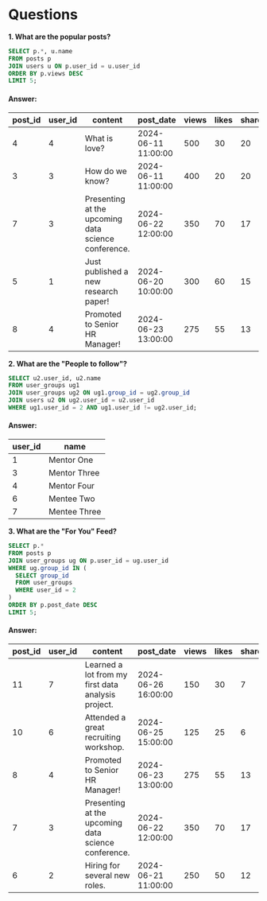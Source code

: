 # Questions 
**1. What are the popular posts?**

````sql
SELECT p.*, u.name
FROM posts p
JOIN users u ON p.user_id = u.user_id
ORDER BY p.views DESC
LIMIT 5;
````

#### Answer:

| post_id | user_id | content                                             | post_date           | views | likes | shares | comments | name         |
| ------- | ------- | --------------------------------------------------- | ------------------- | ----- | ----- | ------ | -------- | ------------ |
| 4       | 4       | What is love?                                       | 2024-06-11 11:00:00 | 500   | 30    | 20     | 35       | Mentor Four  |
| 3       | 3       | How do we know?                                     | 2024-06-11 11:00:00 | 400   | 20    | 20     | 55       | Mentor Three |
| 7       | 3       | Presenting at the upcoming data science conference. | 2024-06-22 12:00:00 | 350   | 70    | 17     | 22       | Mentor Three |
| 5       | 1       | Just published a new research paper!                | 2024-06-20 10:00:00 | 300   | 60    | 15     | 20       | Mentor One   |
| 8       | 4       | Promoted to Senior HR Manager!                      | 2024-06-23 13:00:00 | 275   | 55    | 13     | 19       | Mentor Four  |

**2. What are the "People to follow"?**

````sql
SELECT u2.user_id, u2.name
FROM user_groups ug1
JOIN user_groups ug2 ON ug1.group_id = ug2.group_id
JOIN users u2 ON ug2.user_id = u2.user_id
WHERE ug1.user_id = 2 AND ug1.user_id != ug2.user_id;
````

#### Answer:

| user_id | name         |
| ------- | ------------ |
| 1       | Mentor One   |
| 3       | Mentor Three |
| 4       | Mentor Four  |
| 6       | Mentee Two   |
| 7       | Mentee Three |

**3. What are the "For You" Feed?**

````sql
SELECT p.*
FROM posts p
JOIN user_groups ug ON p.user_id = ug.user_id
WHERE ug.group_id IN (
  SELECT group_id
  FROM user_groups
  WHERE user_id = 2
)
ORDER BY p.post_date DESC
LIMIT 5;
````

#### Answer:

| post_id | user_id | content                                             | post_date           | views | likes | shares | comments |
| ------- | ------- | --------------------------------------------------- | ------------------- | ----- | ----- | ------ | -------- |
| 11      | 7       | Learned a lot from my first data analysis project.  | 2024-06-26 16:00:00 | 150   | 30    | 7      | 14       |
| 10      | 6       | Attended a great recruiting workshop.               | 2024-06-25 15:00:00 | 125   | 25    | 6      | 12       |
| 8       | 4       | Promoted to Senior HR Manager!                      | 2024-06-23 13:00:00 | 275   | 55    | 13     | 19       |
| 7       | 3       | Presenting at the upcoming data science conference. | 2024-06-22 12:00:00 | 350   | 70    | 17     | 22       |
| 6       | 2       | Hiring for several new roles.                       | 2024-06-21 11:00:00 | 250   | 50    | 12     | 18       |






